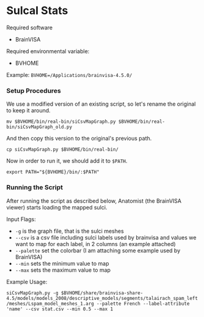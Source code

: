 # Sulcal Stats

Required software
* BrainVISA

Required environmental variable:
* BVHOME 

Example: `BVHOME=/Applications/brainvisa-4.5.0/`

### Setup Procedures

We use a modified version of an existing script, so let's rename the original to keep it around.

`mv $BVHOME/bin/real-bin/siCsvMapGraph.py $BVHOME/bin/real-bin/siCsvMapGraph_old.py`

And then copy this version to the original's previous path.

`cp siCsvMapGraph.py $BVHOME/bin/real-bin/`

Now in order to run it, we should add it to `$PATH`.

`export PATH="${BVHOME}/bin/:$PATH"`

### Running the Script

After running the script as described below, Anatomist (the BrainVISA viewer) starts loading the mapped sulci.

Input Flags:

* `-g` is the graph file, that is the sulci meshes
* `--csv` is a csv file including sulci labels used by brainvisa and  values we want to map for each label, in 2 columns (an example attached)
* `--palette` set the colorbar (I am attaching some example used by BrainVISA)
* `--min` sets the minimum value to map
* `--max` sets the maximum value to map


Example Usage:

`siCsvMapGraph.py -g $BVHOME/share/brainvisa-share-4.5/models/models_2008/descriptive_models/segments/talairach_spam_left/meshes/Lspam_model_meshes_1.arg --palette French --label-attribute 'name' --csv stat.csv --min 0.5 --max 1`

